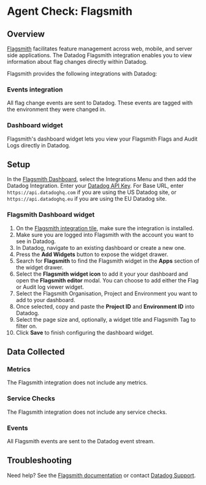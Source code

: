 # Agent Check: Flagsmith

## Overview

[Flagsmith][1] facilitates feature management across web, mobile, and server side applications. The Datadog Flagsmith integration enables you to view information about flag changes directly within Datadog.

Flagsmith provides the following integrations with Datadog:

### Events integration

All flag change events are sent to Datadog. These events are tagged with the environment they were changed in.

### Dashboard widget

Flagsmith's dashboard widget lets you view your Flagsmith Flags and Audit Logs directly in Datadog.

## Setup

In the [Flagsmith Dashboard][2], select the Integrations Menu and then add the Datadog Integration. Enter your [Datadog API Key][3]. For Base URL, enter `https://api.datadoghq.com` if you are using the US Datadog site, or `https://api.datadoghq.eu` if you are using the EU Datadog site.

### Flagsmith Dashboard widget

1. On the [Flagsmith integration tile](https://app.datadoghq.com/integrations/flagsmith), make sure the integration is installed.
1. Make sure you are logged into Flagsmith with the account you want to see in Datadog.
1. In Datadog, navigate to an existing dashboard or create a new one.
1. Press the **Add Widgets** button to expose the widget drawer.
1. Search for **Flagsmith** to find the Flagsmith widget in the **Apps** section of the widget drawer.
1. Select the **Flagsmith widget icon** to add it your your dashboard and open the **Flagsmith editor** modal. You can choose to add either the Flag or Audit log viewer widget.
1. Select the Flagsmith Organisation, Project and Environment you want to add to your dashboard.
1. Once selected, copy and paste the **Project ID** and **Environment ID** into Datadog.
1. Select the page size and, optionally, a widget title and Flagsmith Tag to filter on.
1. Click **Save** to finish configuring the dashboard widget.

## Data Collected

### Metrics

The Flagsmith integration does not include any metrics.

### Service Checks

The Flagsmith integration does not include any service checks.

### Events

All Flagsmith events are sent to the Datadog event stream.

## Troubleshooting

Need help? See the [Flagsmith documentation][4] or contact [Datadog Support][5].

[1]: https://www.flagsmith.com/
[2]: https://app.flagsmith.com/
[3]: https://app.datadoghq.com/organization-settings/api-keys
[4]: https://docs.flagsmith.com/integrations/datadog/
[5]: https://docs.datadoghq.com/help/
